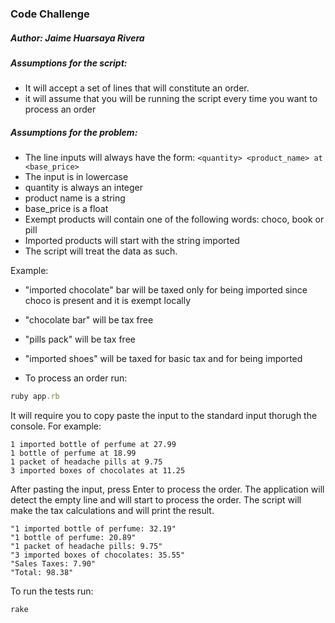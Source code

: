 ### Code Challenge

##### Author: Jaime Huarsaya Rivera
##### Assumptions for the script:
- It will accept a set of lines that will constitute an order.
- it will assume that you will be running the script every time you want to process an order


##### Assumptions for the problem:
- The line inputs will always have the form: `<quantity> <product_name> at <base_price>`
- The input is in lowercase
- quantity is always an integer
- product name is a string
- base_price is a float
- Exempt products will contain one of the following words: choco, book or pill
- Imported products will start with the string imported
- The script will treat the data as such.

Example:

- "imported chocolate" bar will be taxed only for being imported since choco is present and it is exempt locally
- "chocolate bar" will be tax free
- "pills pack" will be tax free
- "imported shoes" will be taxed for basic tax and for being imported

- To process an order run: 
```ruby
ruby app.rb
```
It will require you to copy paste the input to the standard input thorugh the console.
For example:

```
1 imported bottle of perfume at 27.99
1 bottle of perfume at 18.99
1 packet of headache pills at 9.75
3 imported boxes of chocolates at 11.25
```


After pasting the input, press Enter to process the order.
The application will detect the empty line and will start to process the order.
The script will make the tax calculations and will print the result.

```
"1 imported bottle of perfume: 32.19"
"1 bottle of perfume: 20.89"
"1 packet of headache pills: 9.75"
"3 imported boxes of chocolates: 35.55"
"Sales Taxes: 7.90"
"Total: 98.38"
```

To run the tests run:
```ruby
rake
```